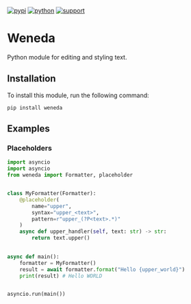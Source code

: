 [![pypi](https://img.shields.io/pypi/v/weneda)](https://pypi.org/project/weneda)
[![python](https://img.shields.io/badge/python-3.10+-blue)](https://www.python.org/downloads)
[![support](https://img.shields.io/badge/support-yellow)](https://www.buymeacoffee.com/eeemoon)

# Weneda
Python module for editing and styling text.

## Installation
To install this module, run the following command:
```
pip install weneda
```

## Examples
### Placeholders
```python
import asyncio
import asyncio
from weneda import Formatter, placeholder


class MyFormatter(Formatter):
    @placeholder(
        name="upper",
        syntax="upper_<text>",
        pattern=r"upper_(?P<text>.*)"
    )
    async def upper_handler(self, text: str) -> str:
        return text.upper()
    

async def main():
    formatter = MyFormatter()
    result = await formatter.format("Hello {upper_world}")
    print(result) # Hello WORLD


asyncio.run(main())
```